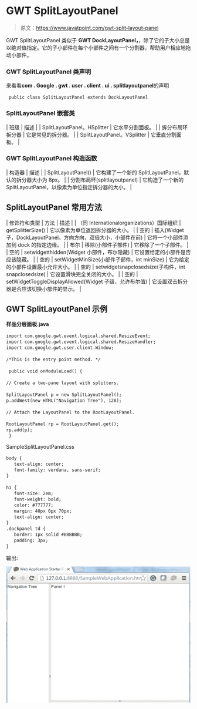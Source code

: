 # GWT SplitLayoutPanel

> 原文：<https://www.javatpoint.com/gwt-split-layout-panel>

GWT SplitLayoutPanel 类似于 **GWT DockLayoutPanel，**，除了它的子大小总是以绝对值指定。它的子小部件在每个小部件之间有一个分割器，帮助用户相应地拖动小部件。

### GWT SplitLayoutPanel 类声明

来看看**com . Google . gwt . user . client . ui . splitlayoutpanel**的声明

```
 public class SplitLayoutPanel extends DockLayoutPanel

```

### SplitLayoutPanel 嵌套类

| 班级 | 描述 |
| SplitLayoutPanel。HSplitter | 它水平分割面板。 |
| 拆分布局环拆分器 | 它是常见的拆分器。 |
| SplitLayoutPanel。VSplitter | 它垂直分割面板。 |

### GWT SplitLayoutPanel 构造函数

| 构造器 | 描述 |
| SplitLayoutPanel() | 它构建了一个新的 SplitLayoutPanel，默认的拆分器大小为 8px。 |
| 分割布局环(splitlayoutpanel) | 它构造了一个新的 SplitLayoutPanel，以像素为单位指定拆分器的大小。 |

## SplitLayoutPanel 常用方法

| 修饰符和类型 | 方法 | 描述 |
| （同 Internationalorganizations）国际组织 | getSplitterSize() | 它以像素为单位返回拆分器的大小。 |
| 空的 | 插入(Widget 子，DockLayoutPanel。方向方向，双倍大小，小部件在前) | 它将一个小部件添加到 dock 的指定边缘。 |
| 布尔 | 移除(小部件子部件) | 它移除了一个子部件。 |
| 空的 | setwidgetthidden(Widget 小部件，布尔隐藏) | 它设置给定的小部件是否应该隐藏。 |
| 空的 | setWidgetMinSize(小部件子部件，int minSize) | 它为给定的小部件设置最小允许大小。 |
| 空的 | setwidgetsnapclosedsize(子构件，int snapclosedsize) | 它设置滑块完全关闭的大小。 |
| 空的 | setWidgetToggleDisplayAllowed(Widget 子级，允许布尔值) | 它设置双击拆分器是否应该切换小部件的显示。 |

## GWT SplitLayoutPanel 示例

**样品分层面板.java**

```
import com.google.gwt.event.logical.shared.ResizeEvent;
import com.google.gwt.event.logical.shared.ResizeHandler;
import com.google.gwt.user.client.Window;

/*This is the entry point method. */

 public void onModuleLoad() { 

// Create a two-pane layout with splitters. 

SplitLayoutPanel p = new SplitLayoutPanel(); 
p.addWest(new HTML("Navigation Tree"), 128); 

// Attach the LayoutPanel to the RootLayoutPanel. 

RootLayoutPanel rp = RootLayoutPanel.get(); 
rp.add(p);
 }

```

SampleSplitLayoutPanel.css

```
body {
   text-align: center;
   font-family: verdana, sans-serif;
}

h1 {
   font-size: 2em;
   font-weight: bold;
   color: #777777;
   margin: 40px 0px 70px;
   text-align: center;
}
.dockpanel td {
   border: 1px solid #BBBBBB;
   padding: 3px;
}

```

输出:

![GWT Split Layout Panel 1](img/9f0f3f82a674f1be2df88054b769903b.png)